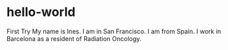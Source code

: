 # hello-world
First Try
My name is Ines. I am in San Francisco. I am from Spain. I work in Barcelona as a resident of Radiation Oncology. 
